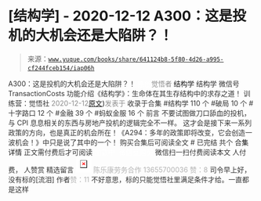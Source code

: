 # [结构学] - 2020-12-12 A300：这是投机的大机会还是大陷阱？！

> 来源：[`www.yuque.com/books/share/641124b8-5f80-4d26-a995-cf244fceb154/iap06h`](https://www.yuque.com/books/share/641124b8-5f80-4d26-a995-cf244fceb154/iap06h)

<ne-p id="520f42f3293818f927861ebbd5b15da4_p_0" data-lake-id="520f42f3293818f927861ebbd5b15da4_p_0"><ne-text id="udc3cc50e" style="color: rgb(51, 51, 51);">A300：这是投机的大机会还是大陷阱？！</ne-text></ne-p> <ne-p id="0cb3055f1ca01886abf1e676b3903315" data-lake-id="0cb3055f1ca01886abf1e676b3903315"><ne-text id="ua084c00e" ne-fontsize="12" style="color: rgb(255, 255, 255);">原创</ne-text><ne-text id="u28843e43" style="color: rgb(140, 140, 140);">觉悟者</ne-text> <ne-text id="uc77a82b5" ne-fontsize="14">结构学</ne-text></ne-p> <ne-p id="aedd217b1b720b096b003bc9deef7a64" data-lake-id="aedd217b1b720b096b003bc9deef7a64"><ne-text id="u21a37aab" ne-fontsize="14" ne-bold="true" style="color: rgb(51, 51, 51);">结构学</ne-text></ne-p> <ne-p id="c1c468d3d18d0b20436e9b5eb998e423" data-lake-id="c1c468d3d18d0b20436e9b5eb998e423"><ne-text id="uc78a3187" ne-fontsize="14" style="color: rgb(51, 51, 51);">微信号</ne-text><ne-text id="ufcda52a8" ne-fontsize="14" style="color: rgb(51, 51, 51);">TransactionCosts</ne-text></ne-p> <ne-p id="c7fa0d04157fc65f66c219dc568be910" data-lake-id="c7fa0d04157fc65f66c219dc568be910"><ne-text id="u8fef49d0" ne-fontsize="14" style="color: rgb(51, 51, 51);">功能介绍</ne-text><ne-text id="uf857ced1" ne-fontsize="14" style="color: rgb(51, 51, 51);">《结构学》：生命体在其生存结构中的求存之道！ 训练营：觉悟社</ne-text></ne-p> <ne-p id="c04de858d2fede1f001c29cbe59d8e87" data-lake-id="c04de858d2fede1f001c29cbe59d8e87"><ne-text id="u4b271acb" style="color: rgb(140, 140, 140);">2020-12-12</ne-text>[<ne-text id="u4de8fef3" ne-fontsize="14">原文</ne-text>](https://mp.weixin.qq.com/s?__biz=MzIzMDYwOTM0Mg==&mid=2247484882&idx=1&sn=b103029f41e3aede94e1a45d035cd9ac&chksm=e8b19d03dfc614153863f37ca3f9204b451e2c02ad5ca8680c120e2458e628e5329c76b2d42c#rd))<ne-text id="ufe449ee3" ne-fontsize="14" style="color: rgb(140, 140, 140);">发表于</ne-text></ne-p> <ne-p id="dc16331f59d2649fdc9120384fa818db" data-lake-id="dc16331f59d2649fdc9120384fa818db"><ne-text id="u6a725ec9" style="color: rgb(51, 51, 51);">收录于合集</ne-text></ne-p> <ne-p id="36bb922dc1b495ba753c6a925ecde6b5" data-lake-id="36bb922dc1b495ba753c6a925ecde6b5"><ne-text id="u4bf9efd3" style="color: rgb(51, 51, 51);">#结构学 110 个</ne-text></ne-p> <ne-p id="1dd5598e6458e035aca9e7c7dbba1137" data-lake-id="1dd5598e6458e035aca9e7c7dbba1137"><ne-text id="u89a280d1" style="color: rgb(51, 51, 51);">#破局 10 个</ne-text></ne-p> <ne-p id="096467b8025040d4c0dd294cbda878ed" data-lake-id="096467b8025040d4c0dd294cbda878ed"><ne-text id="uaccdba45" style="color: rgb(51, 51, 51);">#十字路口 12 个</ne-text></ne-p> <ne-p id="606e05978d37a4097b4c0a3af068bd02" data-lake-id="606e05978d37a4097b4c0a3af068bd02"><ne-text id="u4b1802d9" style="color: rgb(51, 51, 51);">#金融 39 个</ne-text></ne-p> <ne-p id="6926cfe515bf2fddef04cc2974b3d3aa" data-lake-id="6926cfe515bf2fddef04cc2974b3d3aa"><ne-text id="uecd9e3db" style="color: rgb(51, 51, 51);">#蚂蚁金服 16 个</ne-text></ne-p> <ne-p id="3a6b61e65e63939815ad9801f29d1bd8" data-lake-id="3a6b61e65e63939815ad9801f29d1bd8"><ne-text id="u8cf73930" style="color: rgb(51, 51, 51);">前言</ne-text></ne-p> <ne-p id="97a0c3674d18489216a237a09ef20d1a" data-lake-id="97a0c3674d18489216a237a09ef20d1a"><ne-text id="u64ce5593" style="color: rgb(51, 51, 51);">不要试图做刀口舔血的投机，与 CPI 息息相关的东西与房地产投机的逻辑完全不一样。</ne-text></ne-p> <ne-p id="9067cc41226e837f76e7f657323ace01" data-lake-id="9067cc41226e837f76e7f657323ace01"><ne-text id="ue48f3e5e" style="color: rgb(51, 51, 51);">这才会是接下来一系列政策的方向，也是真正的机会所在！《A294：多年的政策即将改变，它会创造一波机会！》中只是说了其中的一个！</ne-text></ne-p> <ne-p id="8e413e0617f7d1e6a9e72d0e425a9ef6" data-lake-id="8e413e0617f7d1e6a9e72d0e425a9ef6" ne-alignment="center"><ne-text id="uf8a75b52" style="color: rgb(51, 51, 51);">购买合集后可阅读全文</ne-text></ne-p> <ne-p id="73e69b9837e406be0b77a961ace4ff13" data-lake-id="73e69b9837e406be0b77a961ace4ff13" ne-alignment="center"><ne-text id="ubd6247e2" style="color: rgb(51, 51, 51);">#</ne-text></ne-p> <ne-p id="e3a4ed69fece7bbec1384c14ea588c79" data-lake-id="e3a4ed69fece7bbec1384c14ea588c79" ne-alignment="center"><ne-text id="u78ae9574" style="color: rgb(51, 51, 51);">已完结 共个</ne-text></ne-p> <ne-p id="a864bf66f6d00d6c3222f7d62970f7bb" data-lake-id="a864bf66f6d00d6c3222f7d62970f7bb" ne-alignment="center"><ne-text id="u12472c82" ne-fontsize="16">合集详情</ne-text></ne-p> <ne-p id="f96a4a9ccb4ed5c3ecfbf123c8052818" data-lake-id="f96a4a9ccb4ed5c3ecfbf123c8052818" ne-alignment="center"><ne-text id="ue9be2600" style="color: rgb(51, 51, 51);">正文需付费后才可阅读</ne-text></ne-p> <ne-p id="c25d65a8212ed93b498ad8a5e32395bd" data-lake-id="c25d65a8212ed93b498ad8a5e32395bd" ne-alignment="center"><ne-text id="u5cdcba80" style="color: rgb(255, 255, 255);">加载中</ne-text></ne-p> <ne-p id="a1ac7ed0532e9841cd8ce2196b8ff050" data-lake-id="a1ac7ed0532e9841cd8ce2196b8ff050" ne-alignment="center"><ne-text id="ub3d96229" style="color: rgb(255, 255, 255);"> 微信豆购买</ne-text></ne-p> <ne-p id="6ac3a3363d3872be5abba51ba3db79b1" data-lake-id="6ac3a3363d3872be5abba51ba3db79b1" ne-alignment="center"><ne-text id="ud97c2a1d" style="color: rgb(51, 51, 51);">微信扫一扫付费阅读本文</ne-text></ne-p> <ne-p id="7cd36781283769e0ec288d237aefc9a3" data-lake-id="7cd36781283769e0ec288d237aefc9a3" ne-alignment="center"><ne-text id="u3ca71623" ne-fontsize="13" style="color: rgb(51, 51, 51);">人付费， 人赞赏</ne-text></ne-p> <ne-h3 id="NOTj6" data-lake-id="NOTj6"><ne-heading-ext><ne-heading-anchor></ne-heading-anchor><ne-heading-fold></ne-heading-fold></ne-heading-ext><ne-heading-content><ne-text id="uda56e1ff" ne-fontsize="16" style="color: rgb(51, 51, 51);">精选留言</ne-text></ne-heading-content></ne-h3> <ne-p id="a9f07bb4f02362db679a34473368d5f6" data-lake-id="a9f07bb4f02362db679a34473368d5f6"><ne-card data-card-name="image" data-card-type="inline" id="wy1Y2" data-event-boundary="card" style="color: rgb(51, 51, 51);">![](img/0c0b6c026ddf7643eaf0bbc167cb09de.png)  <ne-p id="358a0b6d8873dfa1211283a12be94a95" data-lake-id="358a0b6d8873dfa1211283a12be94a95"><ne-text id="u94bee187" style="color: rgb(179, 179, 179);">陈乐康劳务合作 13655700036 赞：8</ne-text></ne-p> <ne-p id="26e102525e636ddee0b857756ff07bbb" data-lake-id="26e102525e636ddee0b857756ff07bbb"><ne-text id="u328a814c" style="color: rgb(51, 51, 51);">司令早上好，没有标的[流泪]</ne-text></ne-p> <ne-p id="c81a314b957a4142aa70417e14a4055e" data-lake-id="c81a314b957a4142aa70417e14a4055e"><ne-text id="u5bd61eec" style="color: rgb(51, 51, 51);">作者</ne-text><ne-text id="u127e773c" style="color: rgb(179, 179, 179);">赞：11</ne-text></ne-p> <ne-p id="d045ec23ef2386a9c94cc66808223c2f" data-lake-id="d045ec23ef2386a9c94cc66808223c2f"><ne-text id="ue4293971" style="color: rgb(51, 51, 51);">不好意思，标的只能觉悟社里满足条件才给。一直都是这样</ne-text></ne-p></ne-card></ne-p>